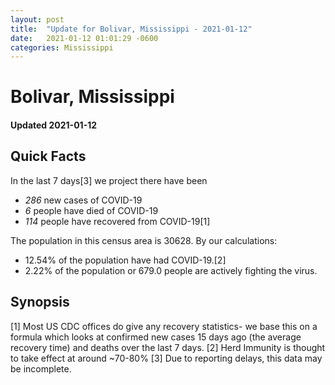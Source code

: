 ```yaml
---
layout: post
title:  "Update for Bolivar, Mississippi - 2021-01-12"
date:   2021-01-12 01:01:29 -0600
categories: Mississippi
---
```


# Bolivar, Mississippi
#### Updated 2021-01-12

## Quick Facts

In the last 7 days[3] we project there have been
- *286* new cases of COVID-19
- *6* people have died of COVID-19
- *114* people have recovered from COVID-19[1]

The population in this census area is 30628. By our calculations:
- 12.54% of the population have had COVID-19.[2]
- 2.22% of the population or 679.0 people are actively fighting the virus.

## Synopsis




[1] Most US CDC offices do give any recovery statistics- we base this on a formula which looks at confirmed new cases
15 days ago (the average recovery time) and deaths over the last 7 days.
[2] Herd Immunity is thought to take effect at around ~70-80%
[3] Due to reporting delays, this data may be incomplete. 
    